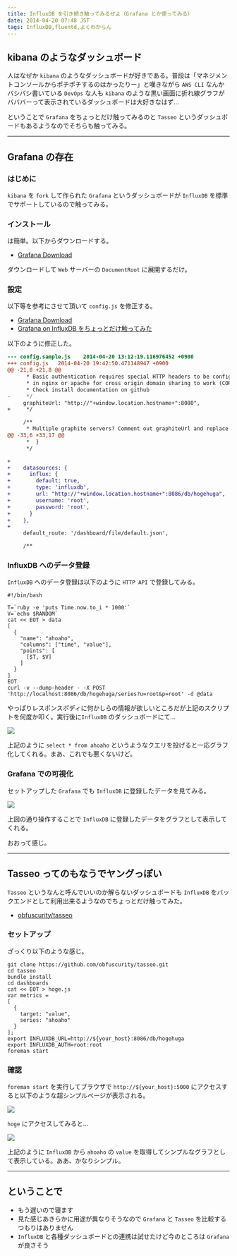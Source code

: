 ```yaml
---
title: InfluxDB を引き続き触ってみるぜよ（Grafana とか使ってみる）
date: 2014-04-20 07:48 JST
tags: InfluxDB,fluentd,よくわからん
---
```


<H2>kibana のようなダッシュボード</H2>

人はなぜか `kibana` のようなダッシュボードが好きである。普段は「マネジメントコンソールからポチポチするのはかったりー」と嘆きながら `AWS CLI` なんかバシバシ書いている `DevOps` な人も `kibana` のような黒い画面に折れ線グラフがバババーって表示されているダッシュボードは大好きなはず...

ということで `Grafana` をちょっとだけ触ってみるのと `Tasseo` というダッシュボードもあるようなのでそちらも触ってみる。

***

<H2>Grafana の存在</H2>

<H3>はじめに</H3>

`kibana` を `fork` して作られた `Grafana` というダッシュボードが `InfluxDB` を標準でサポートしているので触ってみる。

<H3>インストール</H3>

は簡単。以下からダウンロードする。

 * [Grafana Download](http://grafana.org/download/)

ダウンロードして `Web` サーバーの `DocumentRoot` に展開するだけ。

<H3>設定</H3>

以下等を参考にさせて頂いて `config.js` を修正する。

 * [Grafana Download](http://grafana.org/docs/)
 * [Grafana on InfluxDB をちょっとだけ触ってみた](http://qiita.com/sonots/items/8fbc92ff1c3e57ee7de7)

以下のように修正した。

```diff
--- config.sample.js    2014-04-20 13:12:19.116976452 +0900
+++ config.js   2014-04-20 19:42:50.471148947 +0900
@@ -21,8 +21,8 @@
      * Basic authentication requires special HTTP headers to be configured
      * in nginx or apache for cross origin domain sharing to work (CORS).
      * Check install documentation on github
-     */
     graphiteUrl: "http://"+window.location.hostname+":8080",
+     */

     /**
      * Multiple graphite servers? Comment out graphiteUrl and replace with
@@ -33,6 +33,17 @@
      *  }
      */

+
+    datasources: {
+      influx: {
+        default: true,
+        type: 'influxdb',
+        url: "http://"+window.location.hostname+":8086/db/hogehuga",
+        username: 'root',
+        password: 'root',
+      }
+    },
+
     default_route: '/dashboard/file/default.json',

     /**
```

<H3>InfluxDB へのデータ登録</H3>

`InfluxDB` へのデータ登録は以下のように `HTTP API` で登録してみる。

```
#!/bin/bash

T=`ruby -e 'puts Time.now.to_i * 1000'`
V=`echo $RANDOM`
cat << EOT > data
[
  {
    "name": "ahoaho",
    "columns": ["time", "value"],
    "points": [
      [$T, $V]
    ]
  }
]
EOT
curl -v --dump-header - -X POST 'http://localhost:8086/db/hogehuga/series?u=root&p=root' -d @data
```

やっぱりレスポンスボディに何かしらの情報が欲しいところだが上記のスクリプトを何度か叩く。実行後に`InfluxDB` のダッシュボードにて...

![](images/2014042005.png)

上記のように `select * from ahoaho` というようなクエリを投げると一応グラフ化してくれる。まあ、これでも悪くないけど。

<H3>Grafana での可視化</H3>

セットアップした `Grafana` でも `InfluxDB` に登録したデータを見てみる。

![](images/2014042101.png)

上図の通り操作することで `InfluxDB` に登録したデータをグラフとして表示してくれる。

おおって感じ。

***

<H2>Tasseo ってのもなうでヤングっぽい</H2>

`Tasseo` というなんと呼んでいいのか解らないダッシュボードも `InfluxDB` をバックエンドとして利用出来るようなのでちょっとだけ触ってみた。

 * [obfuscurity/tasseo](https://github.com/obfuscurity/tasseo)

<H3>セットアップ</H3>

ざっくり以下のような感じ。

```
git clone https://github.com/obfuscurity/tasseo.git
cd tasseo
bundle install
cd dashboards
cat << EOT > hoge.js
var metrics =
[
  {
    target: "value",
    series: "ahoaho"
  }
];
export INFLUXDB_URL=http://${your_host}:8086/db/hogehuga
export INFLUXDB_AUTH=root:root
foreman start
```

<H3>確認</H3>

`foreman start` を実行してブラウザで `http://${your_host}:5000` にアクセスすると以下のような超シンプルページが表示される。

![](images/2014042102.png)

`hoge` にアクセスしてみると...

![](images/2014042103.png)

上記のように `InfluxDB` から `ahoaho` の `value` を取得してシンプルなグラフとして表示している。ああ、かなりシンプル。

***

<H2>ということで</H2>

 * もう遅いので寝ます
 * 見た感じあきらかに用途が異なりそうなので `Grafana` と `Tasseo` を比較するつもりはありません
 * `InfluxDB` と各種ダッシュボードとの連携は試せたけど今のところは `Grafana` が良さそう
